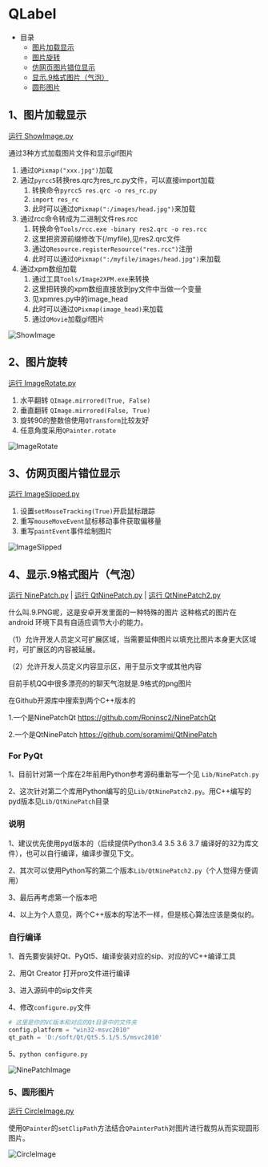 # QLabel

- 目录
  - [图片加载显示](#1图片加载显示)
  - [图片旋转](#2图片旋转)
  - [仿网页图片错位显示](#3仿网页图片错位显示)
  - [显示.9格式图片（气泡）](#4显示9格式图片气泡)
  - [圆形图片](#5圆形图片)

## 1、图片加载显示
[运行 ShowImage.py](ShowImage.py)

通过3种方式加载图片文件和显示gif图片

1. 通过`QPixmap("xxx.jpg")`加载
2. 通过`pyrcc5`转换res.qrc为res_rc.py文件，可以直接import加载
    1. 转换命令`pyrcc5 res.qrc -o res_rc.py`
    2. `import res_rc`
    3. 此时可以通过`QPixmap(":/images/head.jpg")`来加载
3. 通过rcc命令转成为二进制文件res.rcc
    1. 转换命令`Tools/rcc.exe -binary res2.qrc -o res.rcc`
    2. 这里把资源前缀修改下(/myfile),见res2.qrc文件
    3. 通过`QResource.registerResource("res.rcc")`注册
    4. 此时可以通过`QPixmap(":/myfile/images/head.jpg")`来加载
4. 通过xpm数组加载
    1. 通过工具`Tools/Image2XPM.exe`来转换
    2. 这里把转换的xpm数组直接放到py文件中当做一个变量
    3. 见xpmres.py中的image_head
    4. 此时可以通过`QPixmap(image_head)`来加载
    5. 通过`QMovie`加载gif图片

![ShowImage](ScreenShot/ShowImage.gif)

## 2、图片旋转
[运行 ImageRotate.py](ImageRotate.py)

1. 水平翻转 `QImage.mirrored(True, False)`
2. 垂直翻转 `QImage.mirrored(False, True)`
3. 旋转90的整数倍使用`QTransform`比较友好
4. 任意角度采用`QPainter.rotate`

![ImageRotate](ScreenShot/ImageRotate.gif)

## 3、仿网页图片错位显示
[运行 ImageSlipped.py](ImageSlipped.py)

1. 设置`setMouseTracking(True)`开启鼠标跟踪
2. 重写`mouseMoveEvent`鼠标移动事件获取偏移量
3. 重写`paintEvent`事件绘制图片

![ImageSlipped](ScreenShot/ImageSlipped.gif)

## 4、显示.9格式图片（气泡）
[运行 NinePatch.py](NinePatch.py) | [运行 QtNinePatch.py](QtNinePatch.py) | [运行 QtNinePatch2.py](QtNinePatch2.py)

什么叫.9.PNG呢，这是安卓开发里面的一种特殊的图片
这种格式的图片在android 环境下具有自适应调节大小的能力。

（1）允许开发人员定义可扩展区域，当需要延伸图片以填充比图片本身更大区域时，可扩展区的内容被延展。

（2）允许开发人员定义内容显示区，用于显示文字或其他内容

目前手机QQ中很多漂亮的的聊天气泡就是.9格式的png图片

在Github开源库中搜索到两个C++版本的

1.一个是NinePatchQt https://github.com/Roninsc2/NinePatchQt

2.一个是QtNinePatch https://github.com/soramimi/QtNinePatch

### For PyQt
1、目前针对第一个库在2年前用Python参考源码重新写一个见 `Lib/NinePatch.py`

2、这次针对第二个库用Python编写的见`Lib/QtNinePatch2.py`。用C++编写的pyd版本见`Lib/QtNinePatch`目录

### 说明
1、建议优先使用pyd版本的（后续提供Python3.4 3.5 3.6 3.7 编译好的32为库文件），也可以自行编译，编译步骤见下文。

2、其次可以使用Python写的第二个版本`Lib/QtNinePatch2.py`（个人觉得方便调用）

3、最后再考虑第一个版本吧

4、以上为个人意见，两个C++版本的写法不一样，但是核心算法应该是类似的。

### 自行编译

1、首先要安装好Qt、PyQt5、编译安装对应的sip、对应的VC++编译工具

2、用Qt Creator 打开pro文件进行编译

3、进入源码中的sip文件夹

4、修改`configure.py`文件

```python
# 这里是你的VC版本和对应的Qt目录中的文件夹
config.platform = "win32-msvc2010"
qt_path = 'D:/soft/Qt/Qt5.5.1/5.5/msvc2010'
```

5、`python configure.py`

![NinePatchImage](ScreenShot/NinePatchImage.gif)

### 5、圆形图片
[运行 CircleImage.py](CircleImage.py)

使用`QPainter`的`setClipPath`方法结合`QPainterPath`对图片进行裁剪从而实现圆形图片。

![CircleImage](ScreenShot/CircleImage.png)